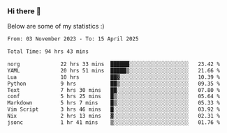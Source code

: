 ### Hi there 👋
Below are some of my statistics :)

<!--START_SECTION:waka-->

```txt
From: 03 November 2023 - To: 15 April 2025

Total Time: 94 hrs 43 mins

norg             22 hrs 33 mins  ██████░░░░░░░░░░░░░░░░░░░   23.42 %
YAML             20 hrs 51 mins  █████▒░░░░░░░░░░░░░░░░░░░   21.66 %
Lua              10 hrs          ██▓░░░░░░░░░░░░░░░░░░░░░░   10.39 %
Python           9 hrs           ██▒░░░░░░░░░░░░░░░░░░░░░░   09.35 %
Text             7 hrs 30 mins   ██░░░░░░░░░░░░░░░░░░░░░░░   07.80 %
conf             5 hrs 25 mins   █▒░░░░░░░░░░░░░░░░░░░░░░░   05.64 %
Markdown         5 hrs 7 mins    █▒░░░░░░░░░░░░░░░░░░░░░░░   05.33 %
Vim Script       3 hrs 46 mins   █░░░░░░░░░░░░░░░░░░░░░░░░   03.92 %
Nix              2 hrs 13 mins   ▓░░░░░░░░░░░░░░░░░░░░░░░░   02.31 %
jsonc            1 hr 41 mins    ▒░░░░░░░░░░░░░░░░░░░░░░░░   01.76 %
```

<!--END_SECTION:waka-->

<!--
**KlapenHz/KlapenHz** is a ✨ _special_ ✨ repository because its `README.md` (this file) appears on your GitHub profile.

Here are some ideas to get you started:

- 🔭 I’m currently working on ...
- 🌱 I’m currently learning ...
- 👯 I’m looking to collaborate on ...
- 🤔 I’m looking for help with ...
- 💬 Ask me about ...
- 📫 How to reach me: ...
- 😄 Pronouns: ...
- ⚡ Fun fact: ...
-->
